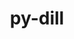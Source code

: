 ---
title: "py-dill"
layout: cache
categories: [package, develop]
meta: {"compilers": ["gcc@11.4.0", "gcc@9.4.0", "none"], "num_specs": 85, "num_specs_by_stack": {"e4s": 14, "e4s-neoverse-v2": 13, "e4s-neoverse_v1": 2, "e4s-oneapi": 3, "e4s-power": 1, "ml-linux-aarch64-cpu": 13, "ml-linux-aarch64-cuda": 13, "ml-linux-x86_64-cpu": 13, "ml-linux-x86_64-cuda": 13, "ml-linux-x86_64-rocm": 13, "radiuss": 26, "root": 85}, "oss": ["ubuntu18.04", "ubuntu20.04", "ubuntu22.04", "ubuntu24.04"], "platforms": ["linux"], "stacks": ["e4s", "e4s-neoverse-v2", "e4s-neoverse_v1", "e4s-oneapi", "e4s-power", "ml-linux-aarch64-cpu", "ml-linux-aarch64-cuda", "ml-linux-x86_64-cpu", "ml-linux-x86_64-cuda", "ml-linux-x86_64-rocm", "radiuss", "root"], "targets": ["aarch64", "neoverse_v1", "neoverse_v2", "ppc64le", "x86_64_v3"], "versions": ["0.3.6", "0.3.9"]}
spec_details: [{"compiler": "none", "hash": "2ac47bcqpx243dtlh6v7h6wgp4d7fczw", "os": "ubuntu18.04", "platform": "linux", "size": "-", "stacks": ["radiuss", "root"], "target": "x86_64_v3", "variants": ["build_system=python_pip", "patches:=daf79b1"], "versions": ["0.3.6"]}, {"compiler": "none", "hash": "2giwwbvr5nxr5y43xedakrguflpjl6uo", "os": "ubuntu24.04", "platform": "linux", "size": "-", "stacks": ["ml-linux-aarch64-cpu", "ml-linux-aarch64-cuda", "root"], "target": "aarch64", "variants": ["build_system=python_pip", "patches:=daf79b1"], "versions": ["0.3.6"]}, {"compiler": "none", "hash": "35foqcnrhogpkcgbfx7v5fs5en2i3upk", "os": "ubuntu24.04", "platform": "linux", "size": "-", "stacks": ["ml-linux-x86_64-cpu", "ml-linux-x86_64-cuda", "ml-linux-x86_64-rocm", "root"], "target": "x86_64_v3", "variants": ["build_system=python_pip", "patches:=daf79b1"], "versions": ["0.3.6"]}, {"compiler": "none", "hash": "42m24vi6vver6quxitc4poly52marcjm", "os": "ubuntu18.04", "platform": "linux", "size": "-", "stacks": ["radiuss", "root"], "target": "x86_64_v3", "variants": ["build_system=python_pip"], "versions": ["0.3.9"]}, {"compiler": "none", "hash": "4tcormmnegzcxjqfwizr6twyhbjgxq3a", "os": "ubuntu22.04", "platform": "linux", "size": "-", "stacks": ["e4s", "root"], "target": "x86_64_v3", "variants": ["build_system=python_pip", "patches:=daf79b1"], "versions": ["0.3.6"]}, {"compiler": "gcc@11.4.0", "hash": "4y2tigsfgcl34lozhof72f4pdzt7kmei", "os": "ubuntu22.04", "platform": "linux", "size": "-", "stacks": ["e4s-neoverse_v1", "root"], "target": "neoverse_v1", "variants": ["build_system=python_pip", "patches:=daf79b1"], "versions": ["0.3.6"]}, {"compiler": "none", "hash": "5b4mdg6f6w3xhamldqlunhcpzxaerrgx", "os": "ubuntu18.04", "platform": "linux", "size": "-", "stacks": ["radiuss", "root"], "target": "x86_64_v3", "variants": ["build_system=python_pip", "patches:=daf79b1"], "versions": ["0.3.6"]}, {"compiler": "none", "hash": "5bz25aeqkn43ieyhsqdybtwrdikdpf7s", "os": "ubuntu22.04", "platform": "linux", "size": "-", "stacks": ["e4s", "root"], "target": "x86_64_v3", "variants": ["build_system=python_pip", "patches:=daf79b1"], "versions": ["0.3.6"]}, {"compiler": "none", "hash": "5yssjcuea7pqd4fh6pkvz6ryvmmosmz2", "os": "ubuntu18.04", "platform": "linux", "size": "-", "stacks": ["radiuss", "root"], "target": "x86_64_v3", "variants": ["build_system=python_pip", "patches:=daf79b1"], "versions": ["0.3.6"]}, {"compiler": "none", "hash": "6f4iubwb3332z7oc6feovz2sgcw7ddn5", "os": "ubuntu22.04", "platform": "linux", "size": "-", "stacks": ["e4s-neoverse-v2", "root"], "target": "neoverse_v2", "variants": ["build_system=python_pip", "patches:=daf79b1"], "versions": ["0.3.6"]}, {"compiler": "none", "hash": "6gajs4imd3salh25bim4jbnmtdl2bh5c", "os": "ubuntu22.04", "platform": "linux", "size": "-", "stacks": ["e4s", "root"], "target": "x86_64_v3", "variants": ["build_system=python_pip", "patches:=daf79b1"], "versions": ["0.3.6"]}, {"compiler": "none", "hash": "6glhbpd2agm34xzm43dr3slmoftzqivt", "os": "ubuntu18.04", "platform": "linux", "size": "-", "stacks": ["radiuss", "root"], "target": "x86_64_v3", "variants": ["build_system=python_pip", "patches:=daf79b1"], "versions": ["0.3.6"]}, {"compiler": "none", "hash": "6mkunxbe3b64xeoubu4ewllqpxio5tum", "os": "ubuntu22.04", "platform": "linux", "size": "-", "stacks": ["e4s-neoverse-v2", "root"], "target": "neoverse_v2", "variants": ["build_system=python_pip", "patches:=daf79b1"], "versions": ["0.3.6"]}, {"compiler": "none", "hash": "6oqobg6khlisi6efmdbyxn5xbxvtyoq7", "os": "ubuntu24.04", "platform": "linux", "size": "-", "stacks": ["ml-linux-x86_64-cpu", "ml-linux-x86_64-cuda", "ml-linux-x86_64-rocm", "root"], "target": "x86_64_v3", "variants": ["build_system=python_pip", "patches:=daf79b1"], "versions": ["0.3.6"]}, {"compiler": "none", "hash": "6pkrfkdmencoineroxyhzqmhpkrb3j6y", "os": "ubuntu24.04", "platform": "linux", "size": "-", "stacks": ["ml-linux-x86_64-cpu", "ml-linux-x86_64-cuda", "ml-linux-x86_64-rocm", "root"], "target": "x86_64_v3", "variants": ["build_system=python_pip", "patches:=daf79b1"], "versions": ["0.3.6"]}, {"compiler": "none", "hash": "73wwkd7t4ystejdux4ninbba2g3ls3uy", "os": "ubuntu22.04", "platform": "linux", "size": "-", "stacks": ["e4s-oneapi", "root"], "target": "x86_64_v3", "variants": ["build_system=python_pip", "patches:=daf79b1"], "versions": ["0.3.6"]}, {"compiler": "none", "hash": "75f375l67jhis2c4khewnoohz6a6sesi", "os": "ubuntu24.04", "platform": "linux", "size": "-", "stacks": ["ml-linux-aarch64-cpu", "ml-linux-aarch64-cuda", "root"], "target": "aarch64", "variants": ["build_system=python_pip", "patches:=daf79b1"], "versions": ["0.3.6"]}, {"compiler": "none", "hash": "77qpvzhzx3x3fblvwmma3l33zysk2sfd", "os": "ubuntu22.04", "platform": "linux", "size": "-", "stacks": ["e4s-neoverse-v2", "root"], "target": "neoverse_v2", "variants": ["build_system=python_pip"], "versions": ["0.3.9"]}, {"compiler": "none", "hash": "agphjcknxghey34hxzuhmls2iylsf7fb", "os": "ubuntu18.04", "platform": "linux", "size": "-", "stacks": ["radiuss", "root"], "target": "x86_64_v3", "variants": ["build_system=python_pip", "patches:=daf79b1"], "versions": ["0.3.6"]}, {"compiler": "none", "hash": "apcfimip5xdopc26zt2y5bvmndlauebe", "os": "ubuntu18.04", "platform": "linux", "size": "-", "stacks": ["radiuss", "root"], "target": "x86_64_v3", "variants": ["build_system=python_pip"], "versions": ["0.3.9"]}, {"compiler": "none", "hash": "bjmwnbkyg5anwz3uhzudqvnfe3aax4ks", "os": "ubuntu22.04", "platform": "linux", "size": "-", "stacks": ["e4s", "root"], "target": "x86_64_v3", "variants": ["build_system=python_pip", "patches:=daf79b1"], "versions": ["0.3.6"]}, {"compiler": "none", "hash": "brdpl6l6ahqiwhvko5pkt4dunuid75gq", "os": "ubuntu24.04", "platform": "linux", "size": "-", "stacks": ["ml-linux-aarch64-cpu", "ml-linux-aarch64-cuda", "root"], "target": "aarch64", "variants": ["build_system=python_pip", "patches:=daf79b1"], "versions": ["0.3.6"]}, {"compiler": "none", "hash": "bvw6qg6d26tw5bdvhv3ytw3k6dtpskfz", "os": "ubuntu22.04", "platform": "linux", "size": "-", "stacks": ["e4s-neoverse-v2", "root"], "target": "neoverse_v2", "variants": ["build_system=python_pip"], "versions": ["0.3.9"]}, {"compiler": "none", "hash": "byodbgl465ibfzivabdh6bnk6kevs2y5", "os": "ubuntu24.04", "platform": "linux", "size": "-", "stacks": ["ml-linux-aarch64-cpu", "ml-linux-aarch64-cuda", "root"], "target": "aarch64", "variants": ["build_system=python_pip"], "versions": ["0.3.9"]}, {"compiler": "none", "hash": "cgyxgxptph22zgsuz6v6qsrx3h5mkppx", "os": "ubuntu24.04", "platform": "linux", "size": "-", "stacks": ["ml-linux-x86_64-cpu", "ml-linux-x86_64-cuda", "ml-linux-x86_64-rocm", "root"], "target": "x86_64_v3", "variants": ["build_system=python_pip", "patches:=daf79b1"], "versions": ["0.3.6"]}, {"compiler": "none", "hash": "cgz5kdu26vkbf7sort4ol7wc6fpkp4xo", "os": "ubuntu22.04", "platform": "linux", "size": "-", "stacks": ["e4s-oneapi", "root"], "target": "x86_64_v3", "variants": ["build_system=python_pip", "patches:=daf79b1"], "versions": ["0.3.6"]}, {"compiler": "none", "hash": "dcet42u7boxfgpw2opl2jmmvofw7gogv", "os": "ubuntu22.04", "platform": "linux", "size": "-", "stacks": ["e4s", "root"], "target": "x86_64_v3", "variants": ["build_system=python_pip"], "versions": ["0.3.9"]}, {"compiler": "none", "hash": "dial5j2uqk63z4fnkkpp44uout2vyg4l", "os": "ubuntu22.04", "platform": "linux", "size": "-", "stacks": ["e4s-oneapi", "root"], "target": "x86_64_v3", "variants": ["build_system=python_pip", "patches:=daf79b1"], "versions": ["0.3.6"]}, {"compiler": "none", "hash": "djyv3tdp27q5wcvmutiqx5e5onewm276", "os": "ubuntu22.04", "platform": "linux", "size": "-", "stacks": ["e4s", "root"], "target": "x86_64_v3", "variants": ["build_system=python_pip"], "versions": ["0.3.9"]}, {"compiler": "none", "hash": "dqnurbbtlvvhi6y6u54sjwbjqeppfq3n", "os": "ubuntu18.04", "platform": "linux", "size": "-", "stacks": ["radiuss", "root"], "target": "x86_64_v3", "variants": ["build_system=python_pip", "patches:=daf79b1"], "versions": ["0.3.6"]}, {"compiler": "none", "hash": "e5z3njlklk6s55hz74n77poizsctk2on", "os": "ubuntu18.04", "platform": "linux", "size": "-", "stacks": ["radiuss", "root"], "target": "x86_64_v3", "variants": ["build_system=python_pip", "patches:=daf79b1"], "versions": ["0.3.6"]}, {"compiler": "none", "hash": "eagksyxfwwyzuav7v5p4uceuljp3ulnj", "os": "ubuntu22.04", "platform": "linux", "size": "-", "stacks": ["e4s-neoverse-v2", "root"], "target": "neoverse_v2", "variants": ["build_system=python_pip"], "versions": ["0.3.9"]}, {"compiler": "none", "hash": "ei3hamfo2luvbg5jvk4b5rrpemi2q7z5", "os": "ubuntu24.04", "platform": "linux", "size": "-", "stacks": ["ml-linux-x86_64-cpu", "ml-linux-x86_64-cuda", "ml-linux-x86_64-rocm", "root"], "target": "x86_64_v3", "variants": ["build_system=python_pip"], "versions": ["0.3.9"]}, {"compiler": "none", "hash": "ejhgvpgz3vqd3vihy6d3if4qca2y4ec3", "os": "ubuntu22.04", "platform": "linux", "size": "-", "stacks": ["e4s", "root"], "target": "x86_64_v3", "variants": ["build_system=python_pip", "patches:=daf79b1"], "versions": ["0.3.6"]}, {"compiler": "none", "hash": "fep3ivc7lq3ygzgevstbnkv6pqhxcpb5", "os": "ubuntu24.04", "platform": "linux", "size": "-", "stacks": ["ml-linux-aarch64-cpu", "ml-linux-aarch64-cuda", "root"], "target": "aarch64", "variants": ["build_system=python_pip", "patches:=daf79b1"], "versions": ["0.3.6"]}, {"compiler": "none", "hash": "fuzmac5b4aahuxwwsquwdxc5pofygqob", "os": "ubuntu24.04", "platform": "linux", "size": "-", "stacks": ["ml-linux-x86_64-cpu", "ml-linux-x86_64-cuda", "ml-linux-x86_64-rocm", "root"], "target": "x86_64_v3", "variants": ["build_system=python_pip"], "versions": ["0.3.9"]}, {"compiler": "none", "hash": "g7jxcoqz574wobfitqs76zejipb47e47", "os": "ubuntu18.04", "platform": "linux", "size": "-", "stacks": ["radiuss", "root"], "target": "x86_64_v3", "variants": ["build_system=python_pip", "patches:=daf79b1"], "versions": ["0.3.6"]}, {"compiler": "none", "hash": "gzqk4qberwip3r4dacn4ivx556qe4gsu", "os": "ubuntu18.04", "platform": "linux", "size": "-", "stacks": ["radiuss", "root"], "target": "x86_64_v3", "variants": ["build_system=python_pip", "patches:=daf79b1"], "versions": ["0.3.6"]}, {"compiler": "none", "hash": "hglz7ow2muuovfofjgkepxrts7fsikds", "os": "ubuntu24.04", "platform": "linux", "size": "-", "stacks": ["ml-linux-aarch64-cpu", "ml-linux-aarch64-cuda", "root"], "target": "aarch64", "variants": ["build_system=python_pip", "patches:=daf79b1"], "versions": ["0.3.6"]}, {"compiler": "none", "hash": "hvlm6cpbz7mcnvtzqa5ml43iqu37cqhc", "os": "ubuntu22.04", "platform": "linux", "size": "-", "stacks": ["e4s", "root"], "target": "x86_64_v3", "variants": ["build_system=python_pip", "patches:=daf79b1"], "versions": ["0.3.6"]}, {"compiler": "none", "hash": "i2qgvkorvlz4fnp2sbfwpmsdqjsufldr", "os": "ubuntu22.04", "platform": "linux", "size": "-", "stacks": ["e4s", "root"], "target": "x86_64_v3", "variants": ["build_system=python_pip"], "versions": ["0.3.9"]}, {"compiler": "none", "hash": "i4jltkkfrguilyumvv6byr32yju4ilhf", "os": "ubuntu22.04", "platform": "linux", "size": "-", "stacks": ["e4s-neoverse-v2", "root"], "target": "neoverse_v2", "variants": ["build_system=python_pip", "patches:=daf79b1"], "versions": ["0.3.6"]}, {"compiler": "none", "hash": "i4o5fnuldodhjt4li6j5b5yt4vrzxocr", "os": "ubuntu22.04", "platform": "linux", "size": "-", "stacks": ["e4s", "root"], "target": "x86_64_v3", "variants": ["build_system=python_pip", "patches:=daf79b1"], "versions": ["0.3.6"]}, {"compiler": "none", "hash": "i6soybfmye3baq26eluqotoutqvkdrxr", "os": "ubuntu18.04", "platform": "linux", "size": "-", "stacks": ["radiuss", "root"], "target": "x86_64_v3", "variants": ["build_system=python_pip", "patches:=daf79b1"], "versions": ["0.3.6"]}, {"compiler": "none", "hash": "j3dhm7lt5y2ykl45ghajhv26kjqeyvco", "os": "ubuntu18.04", "platform": "linux", "size": "-", "stacks": ["radiuss", "root"], "target": "x86_64_v3", "variants": ["build_system=python_pip", "patches:=daf79b1"], "versions": ["0.3.6"]}, {"compiler": "none", "hash": "jty6crib7ospffes7ntopwltfubyayst", "os": "ubuntu18.04", "platform": "linux", "size": "-", "stacks": ["radiuss", "root"], "target": "x86_64_v3", "variants": ["build_system=python_pip", "patches:=daf79b1"], "versions": ["0.3.6"]}, {"compiler": "none", "hash": "k62p7375kvylt3rgut5tix5fe3gl5zg7", "os": "ubuntu22.04", "platform": "linux", "size": "-", "stacks": ["e4s-neoverse-v2", "root"], "target": "neoverse_v2", "variants": ["build_system=python_pip", "patches:=daf79b1"], "versions": ["0.3.6"]}, {"compiler": "none", "hash": "kuo74x25zelyxmqig4ytusct32ngf2dl", "os": "ubuntu22.04", "platform": "linux", "size": "-", "stacks": ["e4s-neoverse-v2", "root"], "target": "neoverse_v2", "variants": ["build_system=python_pip", "patches:=daf79b1"], "versions": ["0.3.6"]}, {"compiler": "gcc@9.4.0", "hash": "kw4p5jhfh2tc6er2giw34mkqvtfisuyi", "os": "ubuntu20.04", "platform": "linux", "size": "-", "stacks": ["e4s-power", "root"], "target": "ppc64le", "variants": ["build_system=python_pip", "patches:=daf79b1"], "versions": ["0.3.6"]}, {"compiler": "none", "hash": "l47wk2spkzobx3yqw52hug6lmg7ppwfv", "os": "ubuntu18.04", "platform": "linux", "size": "-", "stacks": ["radiuss", "root"], "target": "x86_64_v3", "variants": ["build_system=python_pip"], "versions": ["0.3.9"]}, {"compiler": "none", "hash": "li6q6kf45ctdl2ymmcrzfrbssmeteg7m", "os": "ubuntu18.04", "platform": "linux", "size": "-", "stacks": ["radiuss", "root"], "target": "x86_64_v3", "variants": ["build_system=python_pip"], "versions": ["0.3.9"]}, {"compiler": "none", "hash": "ml47plo7vz7f6wcmvlxtwa25nntwkioy", "os": "ubuntu24.04", "platform": "linux", "size": "-", "stacks": ["ml-linux-aarch64-cpu", "ml-linux-aarch64-cuda", "root"], "target": "aarch64", "variants": ["build_system=python_pip"], "versions": ["0.3.9"]}, {"compiler": "none", "hash": "mv27aeao3uixsz6sf5d4fddb63xgrhm7", "os": "ubuntu18.04", "platform": "linux", "size": "-", "stacks": ["radiuss", "root"], "target": "x86_64_v3", "variants": ["build_system=python_pip", "patches:=daf79b1"], "versions": ["0.3.6"]}, {"compiler": "none", "hash": "nfhdmohlg5mtkkcotqw4pnr36g7y4fgk", "os": "ubuntu18.04", "platform": "linux", "size": "-", "stacks": ["radiuss", "root"], "target": "x86_64_v3", "variants": ["build_system=python_pip", "patches:=daf79b1"], "versions": ["0.3.6"]}, {"compiler": "none", "hash": "no54tfbukt5iwtjkmhj6hkppyiuzveht", "os": "ubuntu18.04", "platform": "linux", "size": "-", "stacks": ["radiuss", "root"], "target": "x86_64_v3", "variants": ["build_system=python_pip"], "versions": ["0.3.9"]}, {"compiler": "none", "hash": "nw75ib7egxkqfzxmg6xxikjhojfycolt", "os": "ubuntu18.04", "platform": "linux", "size": "-", "stacks": ["radiuss", "root"], "target": "x86_64_v3", "variants": ["build_system=python_pip", "patches:=daf79b1"], "versions": ["0.3.6"]}, {"compiler": "none", "hash": "odubpu7nvg5bxlndgzl3fpk3qtb24yma", "os": "ubuntu24.04", "platform": "linux", "size": "-", "stacks": ["ml-linux-x86_64-cpu", "ml-linux-x86_64-cuda", "ml-linux-x86_64-rocm", "root"], "target": "x86_64_v3", "variants": ["build_system=python_pip", "patches:=daf79b1"], "versions": ["0.3.6"]}, {"compiler": "none", "hash": "ossfulpkkb2u5cwq27zuui3k4m5rhzk5", "os": "ubuntu24.04", "platform": "linux", "size": "-", "stacks": ["ml-linux-x86_64-cpu", "ml-linux-x86_64-cuda", "ml-linux-x86_64-rocm", "root"], "target": "x86_64_v3", "variants": ["build_system=python_pip", "patches:=daf79b1"], "versions": ["0.3.6"]}, {"compiler": "none", "hash": "ozydwofbnj7vkowozmvgh4ekqjwgtrzn", "os": "ubuntu24.04", "platform": "linux", "size": "-", "stacks": ["ml-linux-x86_64-cpu", "ml-linux-x86_64-cuda", "ml-linux-x86_64-rocm", "root"], "target": "x86_64_v3", "variants": ["build_system=python_pip", "patches:=daf79b1"], "versions": ["0.3.6"]}, {"compiler": "none", "hash": "pim5qpq3yeizif2bwn5fmolah6kjkh45", "os": "ubuntu22.04", "platform": "linux", "size": "-", "stacks": ["e4s", "root"], "target": "x86_64_v3", "variants": ["build_system=python_pip", "patches:=daf79b1"], "versions": ["0.3.6"]}, {"compiler": "gcc@11.4.0", "hash": "pqdj2ksc3bq5luanbc4pxti7dpzjsemk", "os": "ubuntu22.04", "platform": "linux", "size": "-", "stacks": ["e4s-neoverse_v1", "root"], "target": "neoverse_v1", "variants": ["build_system=python_pip", "patches:=daf79b1"], "versions": ["0.3.6"]}, {"compiler": "none", "hash": "ptrmv4xpjb76i6ypr6bmhgwqcxdvu76r", "os": "ubuntu24.04", "platform": "linux", "size": "-", "stacks": ["ml-linux-aarch64-cpu", "ml-linux-aarch64-cuda", "root"], "target": "aarch64", "variants": ["build_system=python_pip", "patches:=daf79b1"], "versions": ["0.3.6"]}, {"compiler": "none", "hash": "q2zq5bnseary5maztaddcxgoy4h46nqp", "os": "ubuntu22.04", "platform": "linux", "size": "-", "stacks": ["e4s-neoverse-v2", "root"], "target": "neoverse_v2", "variants": ["build_system=python_pip", "patches:=daf79b1"], "versions": ["0.3.6"]}, {"compiler": "none", "hash": "q44avn2sj4nwdwpnp53j6mpszwgsd5vy", "os": "ubuntu24.04", "platform": "linux", "size": "-", "stacks": ["ml-linux-x86_64-cpu", "ml-linux-x86_64-cuda", "ml-linux-x86_64-rocm", "root"], "target": "x86_64_v3", "variants": ["build_system=python_pip", "patches:=daf79b1"], "versions": ["0.3.6"]}, {"compiler": "none", "hash": "qvpybbakh7f5olmd25kr7smiikejwd5e", "os": "ubuntu22.04", "platform": "linux", "size": "-", "stacks": ["e4s", "root"], "target": "x86_64_v3", "variants": ["build_system=python_pip", "patches:=daf79b1"], "versions": ["0.3.6"]}, {"compiler": "none", "hash": "qy2ozuh7m6sdyd6pu5ge55akuboz4zfj", "os": "ubuntu22.04", "platform": "linux", "size": "-", "stacks": ["e4s-neoverse-v2", "root"], "target": "neoverse_v2", "variants": ["build_system=python_pip", "patches:=daf79b1"], "versions": ["0.3.6"]}, {"compiler": "none", "hash": "r2i6jma63etrwhafphu2rwyqooboiuar", "os": "ubuntu18.04", "platform": "linux", "size": "-", "stacks": ["radiuss", "root"], "target": "x86_64_v3", "variants": ["build_system=python_pip", "patches:=daf79b1"], "versions": ["0.3.6"]}, {"compiler": "none", "hash": "ra4re4daumtotysfm6v7xax4e4omcw4u", "os": "ubuntu22.04", "platform": "linux", "size": "-", "stacks": ["e4s-neoverse-v2", "root"], "target": "neoverse_v2", "variants": ["build_system=python_pip", "patches:=daf79b1"], "versions": ["0.3.6"]}, {"compiler": "none", "hash": "rhitoes5jkycseic26cfjbmyxegpmbe3", "os": "ubuntu18.04", "platform": "linux", "size": "-", "stacks": ["radiuss", "root"], "target": "x86_64_v3", "variants": ["build_system=python_pip", "patches:=daf79b1"], "versions": ["0.3.6"]}, {"compiler": "none", "hash": "rmgygwes7tjmqa7niwxzen2gzoizh5t6", "os": "ubuntu24.04", "platform": "linux", "size": "-", "stacks": ["ml-linux-aarch64-cpu", "ml-linux-aarch64-cuda", "root"], "target": "aarch64", "variants": ["build_system=python_pip", "patches:=daf79b1"], "versions": ["0.3.6"]}, {"compiler": "none", "hash": "ssig5xeig6bcuwm5fr5qoocmx73c4ffc", "os": "ubuntu18.04", "platform": "linux", "size": "-", "stacks": ["radiuss", "root"], "target": "x86_64_v3", "variants": ["build_system=python_pip", "patches:=daf79b1"], "versions": ["0.3.6"]}, {"compiler": "none", "hash": "ta5rriya6gwqnbw2fa4bd4ncrv6zfgqa", "os": "ubuntu22.04", "platform": "linux", "size": "-", "stacks": ["e4s-neoverse-v2", "root"], "target": "neoverse_v2", "variants": ["build_system=python_pip", "patches:=daf79b1"], "versions": ["0.3.6"]}, {"compiler": "none", "hash": "tdrszwns3a5bcal3k6omewq4c5ro6kyk", "os": "ubuntu24.04", "platform": "linux", "size": "-", "stacks": ["ml-linux-x86_64-cpu", "ml-linux-x86_64-cuda", "ml-linux-x86_64-rocm", "root"], "target": "x86_64_v3", "variants": ["build_system=python_pip"], "versions": ["0.3.9"]}, {"compiler": "none", "hash": "tu42kxy7jnw7xbbay3r7nv7bfqg42jgw", "os": "ubuntu18.04", "platform": "linux", "size": "-", "stacks": ["radiuss", "root"], "target": "x86_64_v3", "variants": ["build_system=python_pip", "patches:=daf79b1"], "versions": ["0.3.6"]}, {"compiler": "none", "hash": "unf7luqjewvn7f6re5ufo6aix44kr24m", "os": "ubuntu24.04", "platform": "linux", "size": "-", "stacks": ["ml-linux-aarch64-cpu", "ml-linux-aarch64-cuda", "root"], "target": "aarch64", "variants": ["build_system=python_pip", "patches:=daf79b1"], "versions": ["0.3.6"]}, {"compiler": "none", "hash": "usks2al4lrnz5aaza4swkxcvdgqnw7y7", "os": "ubuntu24.04", "platform": "linux", "size": "-", "stacks": ["ml-linux-x86_64-cpu", "ml-linux-x86_64-cuda", "ml-linux-x86_64-rocm", "root"], "target": "x86_64_v3", "variants": ["build_system=python_pip", "patches:=daf79b1"], "versions": ["0.3.6"]}, {"compiler": "none", "hash": "uytely676ewdsfxsgvdbtwy5657rgick", "os": "ubuntu24.04", "platform": "linux", "size": "-", "stacks": ["ml-linux-aarch64-cpu", "ml-linux-aarch64-cuda", "root"], "target": "aarch64", "variants": ["build_system=python_pip"], "versions": ["0.3.9"]}, {"compiler": "none", "hash": "vdwemstozjlcn3g3jqfgck2tjhw6ofha", "os": "ubuntu24.04", "platform": "linux", "size": "-", "stacks": ["ml-linux-aarch64-cpu", "ml-linux-aarch64-cuda", "root"], "target": "aarch64", "variants": ["build_system=python_pip", "patches:=daf79b1"], "versions": ["0.3.6"]}, {"compiler": "none", "hash": "vhjnopmbyf6ovvhwza5f7zthvmbnmbrs", "os": "ubuntu24.04", "platform": "linux", "size": "-", "stacks": ["ml-linux-aarch64-cpu", "ml-linux-aarch64-cuda", "root"], "target": "aarch64", "variants": ["build_system=python_pip", "patches:=daf79b1"], "versions": ["0.3.6"]}, {"compiler": "none", "hash": "vl45uhwg64nn7r62662fs2gahgrzuayw", "os": "ubuntu22.04", "platform": "linux", "size": "-", "stacks": ["e4s", "root"], "target": "x86_64_v3", "variants": ["build_system=python_pip"], "versions": ["0.3.9"]}, {"compiler": "none", "hash": "xidhmvwvteuussyww66kwljzhjow3gkj", "os": "ubuntu18.04", "platform": "linux", "size": "-", "stacks": ["radiuss", "root"], "target": "x86_64_v3", "variants": ["build_system=python_pip"], "versions": ["0.3.9"]}, {"compiler": "none", "hash": "ylwz3zqgx2kedlj3ay3i4q7zq6gotchu", "os": "ubuntu22.04", "platform": "linux", "size": "-", "stacks": ["e4s", "root"], "target": "x86_64_v3", "variants": ["build_system=python_pip", "patches:=daf79b1"], "versions": ["0.3.6"]}, {"compiler": "none", "hash": "ym2jyq7hrc5ivqvzg5bm73ckna4u4t46", "os": "ubuntu18.04", "platform": "linux", "size": "-", "stacks": ["radiuss", "root"], "target": "x86_64_v3", "variants": ["build_system=python_pip", "patches:=daf79b1"], "versions": ["0.3.6"]}, {"compiler": "none", "hash": "yoxhijm75el674cj5vo6ncrizpfhtmzw", "os": "ubuntu22.04", "platform": "linux", "size": "-", "stacks": ["e4s-neoverse-v2", "root"], "target": "neoverse_v2", "variants": ["build_system=python_pip", "patches:=daf79b1"], "versions": ["0.3.6"]}, {"compiler": "none", "hash": "ysdy26yczmrfguhbhrff6aytmhwt56oa", "os": "ubuntu24.04", "platform": "linux", "size": "-", "stacks": ["ml-linux-x86_64-cpu", "ml-linux-x86_64-cuda", "ml-linux-x86_64-rocm", "root"], "target": "x86_64_v3", "variants": ["build_system=python_pip", "patches:=daf79b1"], "versions": ["0.3.6"]}]
---
